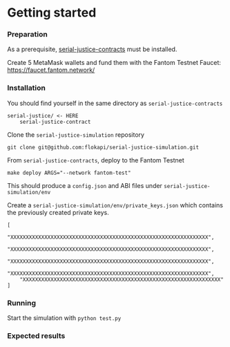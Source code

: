 # Getting started

### Preparation

As a prerequisite, [serial-justice-contracts](https://github.com/flokapi/serial-justice-contracts) must be installed. 



Create 5 MetaMask wallets and fund them with the Fantom Testnet Faucet:  https://faucet.fantom.network/



### Installation

You should find yourself in the same directory as `serial-justice-contracts`

````
serial-justice/ <- HERE
	serial-justice-contract
````



Clone the `serial-justice-simulation` repository

````
git clone git@github.com:flokapi/serial-justice-simulation.git
````



From `serial-justice-contracts`, deploy to the Fantom Testnet

````
make deploy ARGS="--network fantom-test"
````

This should produce a `config.json` and ABI files under `serial-justice-simulation/env`



Create a `serial-justice-simulation/env/private_keys.json`  which contains the previously created private keys.

````
[
    "XXXXXXXXXXXXXXXXXXXXXXXXXXXXXXXXXXXXXXXXXXXXXXXXXXXXXXXXXXXXXXXX",
    "XXXXXXXXXXXXXXXXXXXXXXXXXXXXXXXXXXXXXXXXXXXXXXXXXXXXXXXXXXXXXXXX",
    "XXXXXXXXXXXXXXXXXXXXXXXXXXXXXXXXXXXXXXXXXXXXXXXXXXXXXXXXXXXXXXXX",
    "XXXXXXXXXXXXXXXXXXXXXXXXXXXXXXXXXXXXXXXXXXXXXXXXXXXXXXXXXXXXXXXX",
    "XXXXXXXXXXXXXXXXXXXXXXXXXXXXXXXXXXXXXXXXXXXXXXXXXXXXXXXXXXXXXXXX"
]
````



### Running

Start the simulation with `python test.py`



### Expected results